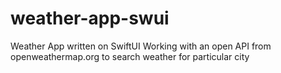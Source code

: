 # weather-app-swui
Weather App written on SwiftUI
Working with an open API from openweathermap.org to search weather for particular city
